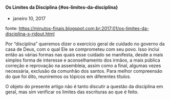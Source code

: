 #### Os Limites da Disciplina {#os-limites-da-disciplina}

*   janeiro 10, 2017

fonte: https://minutos-finais.blogspot.com.br:2017:01/os-limites-da-disciplina-s-ridout.html

Por “disciplina” queremos dizer o exercício geral de cuidado no governo da casa de Deus, com o qual Ele se comprometeu com seu povo. Isso inclui então as várias formas nas quais esse cuidado se manifesta, desde a mais simples forma de interesse e aconselhamento dos irmãos, a mais pública correção e reprovação na assembleia, assim como a final, algumas vezes necessária, exclusão da comunhão dos santos. Para melhor compreensão do que foi dito, reuniremos os tópicos em diferentes títulos.

O objeto do presente artigo não é tanto discutir a questão da disciplina em geral, mas sim verificar os limites das escrituras ao que é feito.